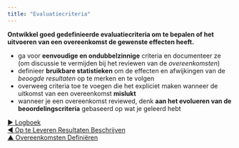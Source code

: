 ```yaml
---
title: "Evaluatiecriteria"
---
```



<strong>Ontwikkel goed gedefinieerde evaluatiecriteria om te bepalen of het uitvoeren van een overeenkomst de gewenste effecten heeft.</strong>

- ga voor **eenvoudige en ondubbelzinnige** criteria en documenteer ze (om discussie te vermijden bij het reviewen van de <dfn data-info="Overeenkomst: Een overeengekomen richtlijn, proces, beleid of protocol dat is ontworpen om de stroom van waarde zo goed mogelijk te geleiden.">overeenkomsten</dfn>)
- definieer **bruikbare statistieken** om de effecten en afwijkingen van de <dfn data-info="Beoogde Resultaat: Het verwachte resultaat van een overeenkomst, actie, project of strategie.">beoogde resultaten</dfn> op te merken en te volgen
- overweeg criteria toe te voegen die het expliciet maken wanneer de uitkomst van een overeenkomst **mislukt**
- wanneer je een overeenkomst reviewed, denk **aan het evolueren van de beoordelingscriteria** gebaseerd op wat je geleerd hebt

[&#9654; Logboek](logbook.html)<br/>[&#9664; Op te Leveren Resultaten Beschrijven](describe-deliverables.html)<br/>[&#9650; Overeenkomsten Definiëren](defining-agreements.html)

